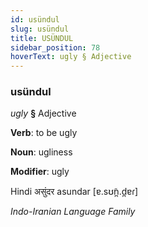 ```yaml
---
id: usündul
slug: usündul
title: USÜNDUL
sidebar_position: 78
hoverText: ugly § Adjective
---
```


### usündul

*ugly* **§** Adjective

**Verb**: to be ugly

**Noun**: ugliness

**Modifier**: ugly

Hindi असुंदर asundar [ɐ.sʊ̃n̪.d̪ɐɾ]

*Indo-Iranian Language Family*
